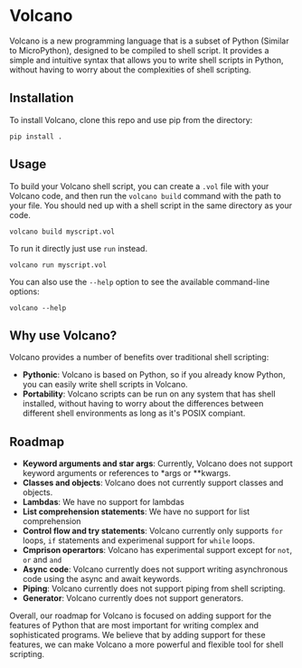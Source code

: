 # Volcano

Volcano is a new programming language that is a subset of Python (Similar to MicroPython), designed to be compiled to shell script. It provides a simple and intuitive syntax that allows you to write shell scripts in Python, without having to worry about the complexities of shell scripting.

## Installation

To install Volcano, clone this repo and use pip from the directory:

```
pip install .
```

## Usage

To build your Volcano shell script, you can create a `.vol` file with your Volcano code, and then run the `volcano build` command with the path to your file. You should ned up with a shell script in the same directory as your code.

```
volcano build myscript.vol
```

To run it directly just use `run` instead.

```
volcano run myscript.vol
```

You can also use the `--help` option to see the available command-line options:

```
volcano --help
```

## Why use Volcano?

Volcano provides a number of benefits over traditional shell scripting:

- **Pythonic**: Volcano is based on Python, so if you already know Python, you can easily write shell scripts in Volcano.
- **Portability**: Volcano scripts can be run on any system that has shell installed, without having to worry about the differences between different shell environments as long as it's POSIX compiant.

## Roadmap

- **Keyword arguments and star args**: Currently, Volcano does not support keyword arguments or references to *args or **kwargs.
- **Classes and objects**: Volcano does not currently support classes and objects.
- **Lambdas**: We have no support for lambdas
- **List comprehension statements**: We have no support for list comprehension
- **Control flow and try statements**: Volcano currently only supports `for` loops, `if` statements and experimenal support for `while` loops.
- **Cmprison operartors**: Volcano has experimental support except for `not`, `or` and `and`
- **Async code**: Volcano currently does not support writing asynchronous code using the async and await keywords.
- **Piping**: Volcano currently does not support piping from shell scripting.
- **Generator**: Volcano currently does not support generators.

Overall, our roadmap for Volcano is focused on adding support for the features of Python that are most important for writing complex and sophisticated programs. We believe that by adding support for these features, we can make Volcano a more powerful and flexible tool for shell scripting.